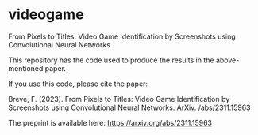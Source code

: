 # videogame
From Pixels to Titles: Video Game Identification by Screenshots using Convolutional Neural Networks

This repository has the code used to produce the results in the above-mentioned paper.

If you use this code, please cite the paper:

Breve, F. (2023). From Pixels to Titles: Video Game Identification by Screenshots using Convolutional Neural Networks. ArXiv. /abs/2311.15963

The preprint is available here:
https://arxiv.org/abs/2311.15963
